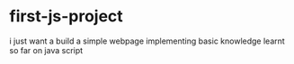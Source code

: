 # first-js-project
i just want a build a simple webpage implementing basic knowledge learnt so far on java script

